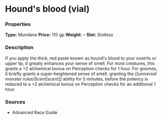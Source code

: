 ﻿---
Title: "Hound's blood (vial)"
Type: "Mundane"
Price: "110 gp"
Weight: "–"
Slot: "Slotless"
Description: |
  "If you apply the thick, red paste known as hound's blood to your nostrils or upper lip, it greatly enhances your sense of smell. For most creatures, this grants a +2 alchemical bonus on Perception checks for 1 hour. For gnomes, it briefly grants a super-heightened sense of smell, granting the scent ability for 5 minutes, before the potency is reduced to a +2 alchemical bonus on Perception checks for an additional 1 hour."
Sources: "['Advanced Race Guide']"
---

# Hound's blood (vial)

### Properties

**Type:** Mundane **Price:** 110 gp **Weight:** – **Slot:** Slotless

### Description

If you apply the thick, red paste known as hound's blood to your nostrils or upper lip, it greatly enhances your sense of smell. For most creatures, this grants a +2 alchemical bonus on Perception checks for 1 hour. For gnomes, it briefly grants a super-heightened sense of smell, granting the _[[universal monster rules/Scent|scent]]_ ability for 5 minutes, before the potency is reduced to a +2 alchemical bonus on Perception checks for an additional 1 hour.

### Sources

* Advanced Race Guide